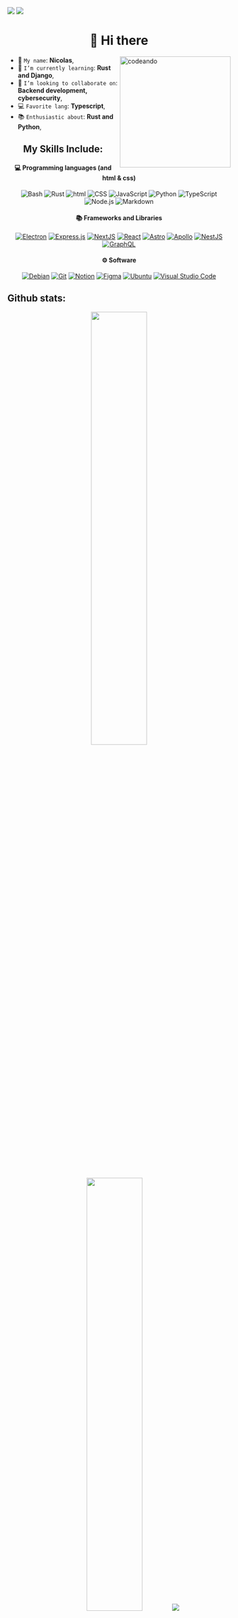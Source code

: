 ![](https://counter-xmnz.onrender.com/views)
![](https://komarev.com/ghpvc/?username=niccolay&style=pixel)
<h1 align="center"><b>👋 Hi there</b></h1>
<image src= "https://raw.githubusercontent.com/Niccolay/Niccolay/refs/heads/main/images/cod.jpg" alt="codeando" width=250px align="right">


- 👋 `My name`: **Nicolas**, 
- 🌱 `I’m currently learning`: **Rust and Django**,
- 🤝 `I’m looking to collaborate on`: **Backend development, cybersecurity**,
- 💻 `Favorite lang`: **Typescript**,
- 📚 `Enthusiastic about`: **Rust and Python**,


<h2 align="center">My Skills Include:</h2>

<h4 align="center">💻 Programming languages (and html & css)</h4>
<p align="center"> 
<img alt="Bash" src="https://img.shields.io/badge/Shell_Script-121011?style=for-the-badge&logo=gnu-bash&logoColor=white">
<img alt="Rust" src="https://img.shields.io/badge/Rust-000000?style=for-the-badge&logo=rust&logoColor=white">
<img alt="html" src="https://img.shields.io/badge/HTML5-E34F26?style=for-the-badge&logo=html5&logoColor=white">
<img alt="CSS" src="https://img.shields.io/badge/CSS3-1572B6?style=for-the-badge&logo=css3&logoColor=white">
<img alt="JavaScript" src="https://img.shields.io/badge/JavaScript-F7DF1E?style=for-the-badge&logo=javascript&logoColor=black">
<img alt="Python" src="https://img.shields.io/badge/python-3670A0?style=for-the-badge&logo=python&logoColor=ffdd54">
<img alt="TypeScript" src= "https://img.shields.io/badge/typescript-%23007ACC.svg?style=for-the-badge&logo=typescript&logoColor=white">
<img alt="Node.js" src="https://img.shields.io/badge/Node%20js-339933?style=for-the-badge&logo=nodedotjs&logoColor=white">
<img alt="Markdown" src="https://img.shields.io/badge/Markdown-000000?style=for-the-badge&logo=markdown&logoColor=white">
</p>

<h4 align="center">📚 Frameworks and Libraries</h4>
<p align="center">
    <a href="#"><img alt="Electron" src="https://img.shields.io/badge/Electron-2B2E3A?style=for-the-badge&logo=electron&logoColor=9FEAF9"></a>
    <a href="#"><img alt="Express.js" src="https://img.shields.io/badge/Express%20js-000000?style=for-the-badge&logo=express&logoColor=white"></a>
    <a href="#"><img alt="NextJS" src="https://img.shields.io/badge/next%20js-000000?style=for-the-badge&logo=nextdotjs&logoColor=white"></a>
    <a href="#"><img alt="React" src="https://img.shields.io/badge/React-20232A?style=for-the-badge&logo=react&logoColor=61DAFB"></a>
    <a href="#"><img alt="Astro" src="https://img.shields.io/badge/Astro-0C1222?style=for-the-badge&logo=astro&logoColor=FDFDFE"></a>
    <a href="#"><img alt="Apollo" src="https://img.shields.io/badge/-Apollo-311C87?style=for-the-badge&logo=apollo-graphql"></a>
    <a href="#"><img alt="NestJS" src="https://img.shields.io/badge/nestjs-%23E0234E.svg?style=for-the-badge&logo=nestjs&logoColor=white"></a>
    <a href="#"><img alt="GraphQL" src="https://img.shields.io/badge/-GraphQL-E10098?style=for-the-badge&logo=graphql&logoColor=white"></a>
    
</p>

<h4 align="center">⚙ Software</h4>
<p align="center">
    <a href="#"><img alt="Debian" src="https://img.shields.io/badge/Debian-A81D33?style=for-the-badge&logo=debian&logoColor=white"></a>
    <a href="#"><img alt="Git" src="https://img.shields.io/badge/GIT-E44C30?style=for-the-badge&logo=git&logoColor=white"></a>
    <a href="#"><img alt="Notion" src="https://img.shields.io/badge/Notion-000000?style=for-the-badge&logo=notion&logoColor=white"></a>
    <a href="#"><img alt="Figma" src="https://img.shields.io/badge/Figma-F24E1E?style=for-the-badge&logo=figma&logoColor=white"></a>
    <a href="#"><img alt="Ubuntu" src="https://img.shields.io/badge/Ubuntu-E95420?style=for-the-badge&logo=ubuntu&logoColor=white"></a>
    <a href="#"><img alt="Visual Studio Code" src="https://img.shields.io/badge/Visual_Studio_Code-0078D4?style=for-the-badge&logo=visual%20studio%20code&logoColor=white"></a>
</p>


<h2>Github stats:</h2> 
<p align="center">
    <img height="50%" width="auto" src="https://github-readme-stats.vercel.app/api?username=niccolay&show_icons=true&count_private=true&theme=dracula&hide_border=true&hide=issues,contribs&bg_color=00000000">
    <img height="50%" width="auto" src="https://github-readme-stats.vercel.app/api/top-langs/?username=niccolay&layout=compact&exclude_repo=form,registro,imc,ecuaciones,form1&hide_border=true&theme=draculat&bg_color=00000000&langs_count=8">
    <img src="https://github-readme-streak-stats.herokuapp.com/?user=niccolay&theme=dracula&hide_border=true&background=FFFFFF00">
</p>
